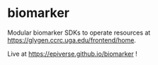 # biomarker
Modular biomarker SDKs to operate resources at https://glygen.ccrc.uga.edu/frontend/home.

Live at https://epiverse.github.io/biomarker !

